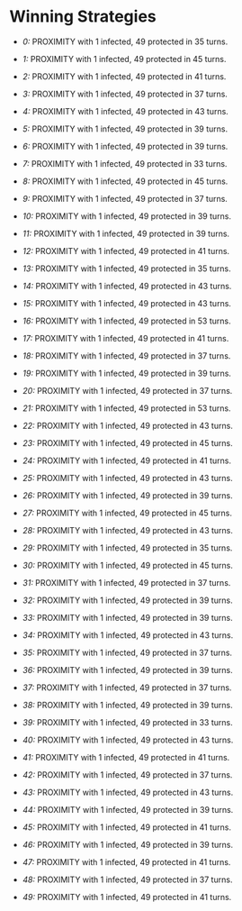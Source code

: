 # Winning Strategies

* _0:_ PROXIMITY with 1 infected, 49 protected in 35 turns.


* _1:_ PROXIMITY with 1 infected, 49 protected in 45 turns.


* _2:_ PROXIMITY with 1 infected, 49 protected in 41 turns.


* _3:_ PROXIMITY with 1 infected, 49 protected in 37 turns.


* _4:_ PROXIMITY with 1 infected, 49 protected in 43 turns.


* _5:_ PROXIMITY with 1 infected, 49 protected in 39 turns.


* _6:_ PROXIMITY with 1 infected, 49 protected in 39 turns.


* _7:_ PROXIMITY with 1 infected, 49 protected in 33 turns.


* _8:_ PROXIMITY with 1 infected, 49 protected in 45 turns.


* _9:_ PROXIMITY with 1 infected, 49 protected in 37 turns.


* _10:_ PROXIMITY with 1 infected, 49 protected in 39 turns.


* _11:_ PROXIMITY with 1 infected, 49 protected in 39 turns.


* _12:_ PROXIMITY with 1 infected, 49 protected in 41 turns.


* _13:_ PROXIMITY with 1 infected, 49 protected in 35 turns.


* _14:_ PROXIMITY with 1 infected, 49 protected in 43 turns.


* _15:_ PROXIMITY with 1 infected, 49 protected in 43 turns.


* _16:_ PROXIMITY with 1 infected, 49 protected in 53 turns.


* _17:_ PROXIMITY with 1 infected, 49 protected in 41 turns.


* _18:_ PROXIMITY with 1 infected, 49 protected in 37 turns.


* _19:_ PROXIMITY with 1 infected, 49 protected in 39 turns.


* _20:_ PROXIMITY with 1 infected, 49 protected in 37 turns.


* _21:_ PROXIMITY with 1 infected, 49 protected in 53 turns.


* _22:_ PROXIMITY with 1 infected, 49 protected in 43 turns.


* _23:_ PROXIMITY with 1 infected, 49 protected in 45 turns.


* _24:_ PROXIMITY with 1 infected, 49 protected in 41 turns.


* _25:_ PROXIMITY with 1 infected, 49 protected in 43 turns.


* _26:_ PROXIMITY with 1 infected, 49 protected in 39 turns.


* _27:_ PROXIMITY with 1 infected, 49 protected in 45 turns.


* _28:_ PROXIMITY with 1 infected, 49 protected in 43 turns.


* _29:_ PROXIMITY with 1 infected, 49 protected in 35 turns.


* _30:_ PROXIMITY with 1 infected, 49 protected in 45 turns.


* _31:_ PROXIMITY with 1 infected, 49 protected in 37 turns.


* _32:_ PROXIMITY with 1 infected, 49 protected in 39 turns.


* _33:_ PROXIMITY with 1 infected, 49 protected in 39 turns.


* _34:_ PROXIMITY with 1 infected, 49 protected in 43 turns.


* _35:_ PROXIMITY with 1 infected, 49 protected in 37 turns.


* _36:_ PROXIMITY with 1 infected, 49 protected in 39 turns.


* _37:_ PROXIMITY with 1 infected, 49 protected in 37 turns.


* _38:_ PROXIMITY with 1 infected, 49 protected in 39 turns.


* _39:_ PROXIMITY with 1 infected, 49 protected in 33 turns.


* _40:_ PROXIMITY with 1 infected, 49 protected in 43 turns.


* _41:_ PROXIMITY with 1 infected, 49 protected in 41 turns.


* _42:_ PROXIMITY with 1 infected, 49 protected in 37 turns.


* _43:_ PROXIMITY with 1 infected, 49 protected in 43 turns.


* _44:_ PROXIMITY with 1 infected, 49 protected in 39 turns.


* _45:_ PROXIMITY with 1 infected, 49 protected in 41 turns.


* _46:_ PROXIMITY with 1 infected, 49 protected in 39 turns.


* _47:_ PROXIMITY with 1 infected, 49 protected in 41 turns.


* _48:_ PROXIMITY with 1 infected, 49 protected in 37 turns.


* _49:_ PROXIMITY with 1 infected, 49 protected in 41 turns.


